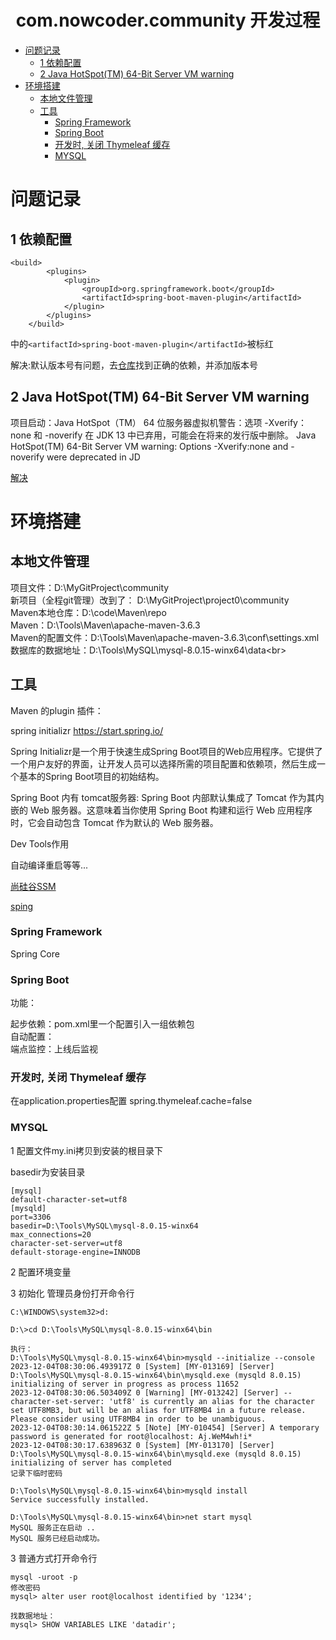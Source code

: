 <div align="center">
    <h1>com.nowcoder.community 开发过程</h1>
</div>
 
<!-- TOC -->

- [问题记录](#问题记录)
    - [1 依赖配置](#1-依赖配置)
    - [2 Java HotSpot(TM) 64-Bit Server VM warning](#2-java-hotspottm-64-bit-server-vm-warning)
- [环境搭建](#环境搭建)
    - [本地文件管理](#本地文件管理)
    - [工具](#工具)
        - [Spring Framework](#spring-framework)
        - [Spring Boot](#spring-boot)
        - [开发时, 关闭 Thymeleaf 缓存](#开发时-关闭-thymeleaf-缓存)
        - [MYSQL](#mysql)

<!-- /TOC -->



# 问题记录
## 1 依赖配置
```
<build>
		<plugins>
			<plugin>
				<groupId>org.springframework.boot</groupId>
				<artifactId>spring-boot-maven-plugin</artifactId>
			</plugin>
		</plugins>
	</build>
```
中的`<artifactId>spring-boot-maven-plugin</artifactId>`被标红

解决:默认版本号有问题，去<a href="https://mvnrepository.com/" target="_blank">仓库</a>找到正确的依赖，并添加版本号

## 2 Java HotSpot(TM) 64-Bit Server VM warning
项目启动：Java HotSpot（TM） 64 位服务器虚拟机警告：选项 -Xverify：none 和 -noverify 在 JDK 13 中已弃用，可能会在将来的发行版中删除。
Java HotSpot(TM) 64-Bit Server VM warning: Options -Xverify:none and -noverify were deprecated in JD

<a href="https://blog.csdn.net/qq_58341172/article/details/134626267" target="_blank">解决</a>



# 环境搭建
## 本地文件管理
项目文件：D:\MyGitProject\community<br>
新项目（全程git管理）改到了：
D:\MyGitProject\project0\community<br>
Maven本地仓库：D:\code\Maven\repo<br>
Maven：D:\Tools\Maven\apache-maven-3.6.3<br>
Maven的配置文件：D:\Tools\Maven\apache-maven-3.6.3\conf\settings.xml<br>
数据库的数据地址：D:\Tools\MySQL\mysql-8.0.15-winx64\data\<br>

## 工具
Maven 的plugin 插件：

spring initializr
https://start.spring.io/

Spring Initializr是一个用于快速生成Spring Boot项目的Web应用程序。它提供了一个用户友好的界面，让开发人员可以选择所需的项目配置和依赖项，然后生成一个基本的Spring Boot项目的初始结构。


Spring Boot 内有 tomcat服务器: Spring Boot 内部默认集成了 Tomcat 作为其内嵌的 Web 服务器。这意味着当你使用 Spring Boot 构建和运行 Web 应用程序时，它会自动包含 Tomcat 作为默认的 Web 服务器。


Dev Tools作用

自动编译重启等等...

<a href="https://www.wolai.com/v5Kuct5ZtPeVBk4NBUGBWF" target="_blank">尚硅谷SSM</a>

<a href="https://spring.io" target="_blank">sping</a>

### Spring Framework
Spring Core




### Spring Boot
功能：

起步依赖：pom.xml里一个配置引入一组依赖包<br>
自动配置：<br>
端点监控：上线后监视<br>




### 开发时, 关闭 Thymeleaf 缓存
在application.properties配置
spring.thymeleaf.cache=false

### MYSQL
1 配置文件my.ini拷贝到安装的根目录下

basedir为安装目录
```
[mysql]
default-character-set=utf8
[mysqld]
port=3306
basedir=D:\Tools\MySQL\mysql-8.0.15-winx64
max_connections=20
character-set-server=utf8
default-storage-engine=INNODB

```

2 配置环境变量

3 初始化 管理员身份打开命令行
```
C:\WINDOWS\system32>d:

D:\>cd D:\Tools\MySQL\mysql-8.0.15-winx64\bin

执行：
D:\Tools\MySQL\mysql-8.0.15-winx64\bin>mysqld --initialize --console
2023-12-04T08:30:06.493917Z 0 [System] [MY-013169] [Server] D:\Tools\MySQL\mysql-8.0.15-winx64\bin\mysqld.exe (mysqld 8.0.15) initializing of server in progress as process 11652
2023-12-04T08:30:06.503409Z 0 [Warning] [MY-013242] [Server] --character-set-server: 'utf8' is currently an alias for the character set UTF8MB3, but will be an alias for UTF8MB4 in a future release. Please consider using UTF8MB4 in order to be unambiguous.
2023-12-04T08:30:14.061522Z 5 [Note] [MY-010454] [Server] A temporary password is generated for root@localhost: Aj.WeM4wh!i*
2023-12-04T08:30:17.638963Z 0 [System] [MY-013170] [Server] D:\Tools\MySQL\mysql-8.0.15-winx64\bin\mysqld.exe (mysqld 8.0.15) initializing of server has completed
记录下临时密码

D:\Tools\MySQL\mysql-8.0.15-winx64\bin>mysqld install
Service successfully installed.

D:\Tools\MySQL\mysql-8.0.15-winx64\bin>net start mysql
MySQL 服务正在启动 ..
MySQL 服务已经启动成功。
```

3 普通方式打开命令行

```
mysql -uroot -p
修改密码
mysql> alter user root@localhost identified by '1234';
```

```
找数据地址：
mysql> SHOW VARIABLES LIKE 'datadir';
```






